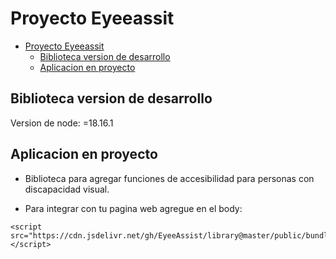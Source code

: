 # Proyecto Eyeeassit

<!--toc:start-->
- [Proyecto Eyeeassit](#proyecto-eyeeassit)
  - [Biblioteca version de desarrollo](#biblioteca-version-de-desarrollo)
  - [Aplicacion en proyecto](#aplicacion-en-proyecto)
<!--toc:end-->

## Biblioteca version de desarrollo

Version de node: 
    =18.16.1

## Aplicacion en proyecto 

- Biblioteca para agregar funciones de accesibilidad para personas con discapacidad visual.

- Para integrar con tu pagina web agregue en el body:

```
<script src="https://cdn.jsdelivr.net/gh/EyeeAssist/library@master/public/bundle.js"></script>
````
